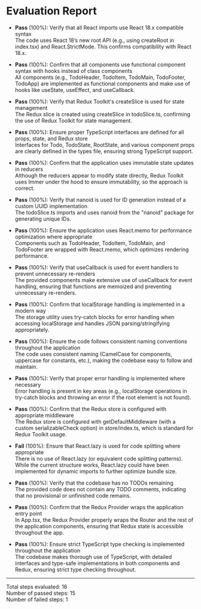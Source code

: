 # Evaluation Report

- **Pass** (100%): Verify that all React imports use React 18.x compatible syntax  
  The code uses React 18’s new root API (e.g., using createRoot in index.tsx) and React.StrictMode. This confirms compatibility with React 18.x.

- **Pass** (100%): Confirm that all components use functional component syntax with hooks instead of class components  
  All components (e.g., TodoHeader, TodoItem, TodoMain, TodoFooter, TodoApp) are implemented as functional components and make use of hooks like useState, useEffect, and useCallback.

- **Pass** (100%): Verify that Redux Toolkit's createSlice is used for state management  
  The Redux slice is created using createSlice in todoSlice.ts, confirming the use of Redux Toolkit for state management.

- **Pass** (100%): Ensure proper TypeScript interfaces are defined for all props, state, and Redux store  
  Interfaces for Todo, TodoState, RootState, and various component props are clearly defined in the types file, ensuring strong TypeScript support.

- **Pass** (100%): Confirm that the application uses immutable state updates in reducers  
  Although the reducers appear to modify state directly, Redux Toolkit uses Immer under the hood to ensure immutability, so the approach is correct.

- **Pass** (100%): Verify that nanoid is used for ID generation instead of a custom UUID implementation  
  The todoSlice.ts imports and uses nanoid from the "nanoid" package for generating unique IDs.

- **Pass** (100%): Ensure the application uses React.memo for performance optimization where appropriate  
  Components such as TodoHeader, TodoItem, TodoMain, and TodoFooter are wrapped with React.memo, which optimizes rendering performance.

- **Pass** (100%): Verify that useCallback is used for event handlers to prevent unnecessary re-renders  
  The provided components make extensive use of useCallback for event handling, ensuring that functions are memoized and preventing unnecessary re-renders.

- **Pass** (100%): Confirm that localStorage handling is implemented in a modern way  
  The storage utility uses try-catch blocks for error handling when accessing localStorage and handles JSON parsing/stringifying appropriately.

- **Pass** (100%): Ensure the code follows consistent naming conventions throughout the application  
  The code uses consistent naming (CamelCase for components, uppercase for constants, etc.), making the codebase easy to follow and maintain.

- **Pass** (100%): Verify that proper error handling is implemented where necessary  
  Error handling is present in key areas (e.g., localStorage operations in try-catch blocks and throwing an error if the root element is not found).

- **Pass** (100%): Confirm that the Redux store is configured with appropriate middleware  
  The Redux store is configured with getDefaultMiddleware (with a custom serializableCheck option) in store/index.ts, which is standard for Redux Toolkit usage.

- **Fail** (100%): Ensure that React.lazy is used for code splitting where appropriate  
  There is no use of React.lazy (or equivalent code splitting patterns). While the current structure works, React.lazy could have been implemented for dynamic imports to further optimize bundle size.

- **Pass** (100%): Verify that the codebase has no TODOs remaining  
  The provided code does not contain any TODO comments, indicating that no provisional or unfinished code remains.

- **Pass** (100%): Confirm that the Redux Provider wraps the application entry point  
  In App.tsx, the Redux Provider properly wraps the Router and the rest of the application components, ensuring that Redux state is accessible throughout the app.

- **Pass** (100%): Ensure strict TypeScript type checking is implemented throughout the application  
  The codebase makes thorough use of TypeScript, with detailed interfaces and type-safe implementations in both components and Redux, ensuring strict type checking throughout.

---

Total steps evaluated: 16  
Number of passed steps: 15  
Number of failed steps: 1